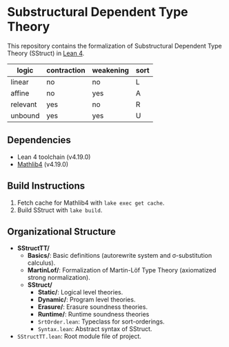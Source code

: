 # Substructural Dependent Type Theory
This repository contains the formalization of 
Substructural Dependent Type Theory (SStruct) in [Lean 4](https://lean-lang.org/).

| logic    | contraction | weakening | sort |
| -------- | ----------- | --------- | ---- |
| linear   | no          | no        | L    |
| affine   | no          | yes       | A    |
| relevant | yes         | no        | R    |
| unbound  | yes         | yes       | U    |

## Dependencies
- Lean 4 toolchain (v4.19.0)
- [Mathlib4](https://github.com/leanprover-community/mathlib4) (v4.19.0)

## Build Instructions
1. Fetch cache for Mathlib4 with `lake exec get cache`.
2. Build SStruct with `lake build`.

## Organizational Structure
- **SStructTT/**
  - **Basics/**: Basic definitions (autorewrite system and σ-substitution calculus).
  - **MartinLof/**: Formalization of Martin-Löf Type Theory (axiomatized strong normalization).
  - **SStruct/**
    - **Static/**: Logical level theories. 
    - **Dynamic/**: Program level theories.
    - **Erasure/**:  Erasure soundness theories.
    - **Runtime/**:  Runtime soundness theories
    - `SrtOrder.lean`: Typeclass for sort-orderings.
    - `Syntax.lean`: Abstract syntax of SStruct.
- `SStructTT.lean`: Root module file of project.